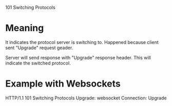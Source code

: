 101 Switching Protocols

# Meaning
It indicates the protocol server is switching to.
Happened because client sent "Upgrade" request geader.

Server will send response with "Upgrade" response header.
This will indicate the switched protocol.


# Example with Websockets
HTTP/1.1 101 Switching Protocols
Upgrade: websocket 
Connection: Upgrade